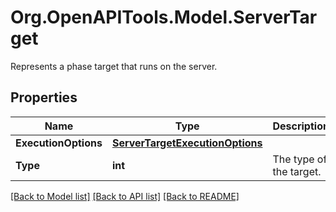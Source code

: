 # Org.OpenAPITools.Model.ServerTarget
Represents a phase target that runs on the server.

## Properties

Name | Type | Description | Notes
------------ | ------------- | ------------- | -------------
**ExecutionOptions** | [**ServerTargetExecutionOptions**](ServerTargetExecutionOptions.md) |  | [optional] 
**Type** | **int** | The type of the target. | [optional] 

[[Back to Model list]](../README.md#documentation-for-models) [[Back to API list]](../README.md#documentation-for-api-endpoints) [[Back to README]](../README.md)

